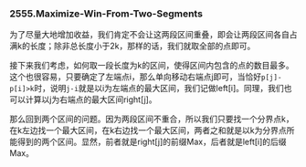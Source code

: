 ### 2555.Maximize-Win-From-Two-Segments

为了尽量大地增加收益，我们肯定不会让这两段区间重叠，即会让两段区间各自占满k的长度；除非总长度小于2k，那样的话，我们就取全部的点即可。

接下来我们考虑，如何取一段长度为k的区间，使得区间内包含的点的数目最多。这个也很容易，只要确定了左端点i，那么单向移动右端点j即可，当恰好`p[j]-p[i]>k`时，说明`j-i`就是以i为左端点的最大区间，我们记做left[i]。同理，我们也可以计算以j为右端点的最大区间right[j]。

那么回到两个区间的问题。因为两段区间不重合，所以我们只要找一个分界点k，在k左边找一个最大区间，在k右边找一个最大区间，两者之和就是以k为分界点所能得到的两个区间。显然，前者就是right[j]的前缀Max，后者就是left[i]的后缀Max。
